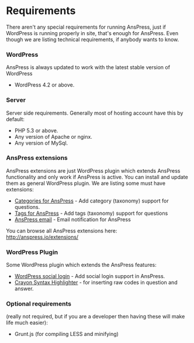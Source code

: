 # Requirements

There aren't any special requirements for running AnsPress, just if WordPress is running properly in site, that's enough for AnsPress. Even though we are listing technical requirements, if anybody wants to know.

### WordPress

AnsPress is always updated to work with the latest stable version of WordPress

- WordPress 4.2 or above.

### Server

Server side requirements. Generally most of hosting account have this by default:

- PHP 5.3 or above.
- Any version of Apache or nginx.
- Any version of MySql.

### AnsPress extensions

AnsPress extensions are just WordPress plugin which extends AnsPress functionality and only work if AnsPress is active. You can install and update them as general WordPress plugin. We are listing some must have extensions:

- [Categories for AnsPress](https://wordpress.org/plugins/categories-for-anspress/) - Add category (taxonomy) support for questions.
- [Tags for AnsPress](https://wordpress.org/plugins/tags-for-anspress/) - Add tags (taxonomy) support for questions
- [AnsPress email](https://wordpress.org/plugins/anspress-email/) - Email notification for AnsPress

You can browse all AnsPress extensions here: http://anspress.io/extensions/


### WordPress Plugin

Some WordPress plugin which extends the AnsPress features:

- [WordPress social login](https://wordpress.org/plugins/wordpress-social-login/) - Add social login support in AnsPress.
- [Crayon Syntax Highlighter](https://wordpress.org/plugins/crayon-syntax-highlighter/) - for inserting raw codes in question and answer.


### Optional requirements 
(really not required, but if you are a developer then having these will make life much easier):

- Grunt.js (for compiling LESS and minifying)

